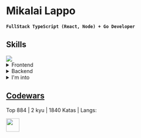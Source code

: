 # Mikalai Lappo 

**`FullStack TypeScript (React, Node) + Go Developer`**

## Skills
<img src="https://skillicons.dev/icons?i=ts,go" />
<details>
  <summary>Frontend</summary>
  
  - React, Next.js, Redux-toolkit, Zustand, Apollo, @tanstack/react-query
  - MantineUI, NextUI, TailwindCSS, SCSS, CSS Modules, Figma
  - unified.js (mdast, hast, rehype, etc.)
</details>

<details>
  <summary>Backend</summary>
  
  - TypeScript: Express, Koa, Nest, Inversify (DI), Jest, Prisma
  - Go: gorilla (mux/ws), wire (DI), sqlc
  - DB: PostgreSQL, MongoDB, Redis
  - Linux, Nginx, Git(lab|hub) CI, Docker
</details>

<details>
  <summary>I'm into</summary>

  - Static strong type systems
  - FP, class-free OOP, compositional, and multiparadigm approaches
  - Solana, web3.js, Solidity
  - Rust, Zig, <a href="https://github.com/grol-io" target="_blank"> Grol </a>
</details>


## <a href="https://codewars.com/users/MikalaiLappo" target="_blank">Codewars</a>
Top 884 | 2 kyu | 1840 Katas | Langs:

<img height="36" src="https://skillicons.dev/icons?i=javascript,haskell,python,postgres" />
